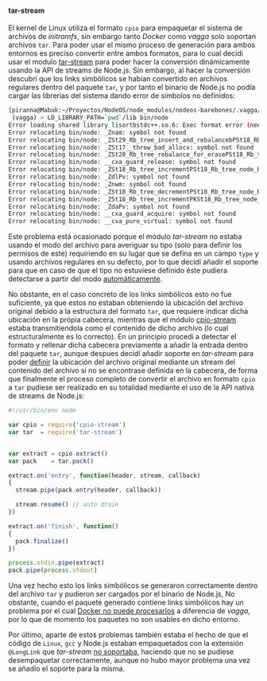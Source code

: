 #### tar-stream

El kernel de Linux utiliza el formato `cpio` para empaquetar el sistema de
archivos de *initramfs*, sin embargo tanto *Docker* como *vagga* solo soportan
archivos `tar`. Para poder usar el mismo proceso de generación para ambos
entornos es preciso convertir entre ambos formatos, para lo cual decidi usar el
modulo [tar-stream](https://github.com/mafintosh/tar-stream) para poder hacer la
conversión dinámicamente usando la API de streams de Node.js. Sin embargo, al
hacer la conversión descubrí que los links simbólicos se habían convertido en
archivos regulares dentro del paquete `tar`, y por tanto el binario de Node.js
no podía cargar las librerias del sistema dando error de simbolos no definidos:

```bash
[piranna@Mabuk:~/Proyectos/NodeOS/node_modules/nodeos-barebones/.vagga/barebones]
 (vagga) > LD_LIBRARY_PATH=`pwd`/lib bin/node
Error loading shared library lisortbstdc++.so.6: Exec format error (needed by bin/node)
Error relocating bin/node: _Znam: symbol not found
Error relocating bin/node: _ZSt29_Rb_tree_insert_and_rebalancebPSt18_Rb_tree_node_baseS0_RS_: symbol not found
Error relocating bin/node: _ZSt17__throw_bad_allocv: symbol not found
Error relocating bin/node: _ZSt28_Rb_tree_rebalance_for_erasePSt18_Rb_tree_node_baseRS_: symbol not found
Error relocating bin/node: __cxa_guard_release: symbol not found
Error relocating bin/node: _ZSt18_Rb_tree_incrementPSt18_Rb_tree_node_base: symbol not found
Error relocating bin/node: _ZdlPv: symbol not found
Error relocating bin/node: _Znwm: symbol not found
Error relocating bin/node: _ZSt18_Rb_tree_decrementPSt18_Rb_tree_node_base: symbol not found
Error relocating bin/node: _ZSt18_Rb_tree_incrementPKSt18_Rb_tree_node_base: symbol not found
Error relocating bin/node: _ZdaPv: symbol not found
Error relocating bin/node: __cxa_guard_acquire: symbol not found
Error relocating bin/node: __cxa_pure_virtual: symbol not found
```

Este problema está ocasionado porque el módulo *tar-stream* no estaba usando el
modo del archivo para averiguar su tipo (solo para definir los permisos de este)
requiriendo en su lugar que se defina en un campo `type` y usando archivos
regulares en su defecto, por lo que decidí añadir el soporte para que en caso de
que el tipo no estuviese definido éste pudiera detectarse a partir del modo
[automáticamente](https://github.com/NodeOS/tar-stream/commit/b2f57d1b248895d64d19c847fbe68854d9344d56).

No obstante, en el caso concreto de los links simbólicos esto no fue suficiente,
ya que estos no estaban obteniendo la ubicación del archivo original debido a la
estructura del formato `tar`, que requiere indicar dicha ubicación en la própia
cabecera, mientras que el módulo [cpio-stream](cpio-stream.html) estaba
transmitiendola como el contenido de dicho archivo (lo cual estructuralmente es
lo correcto). En un principio procedí a detectar el formato y rellenar dicha
cabecera previamente a añadir la entrada dentro del paquete `tar`, aunque
despues decidí añadir soporte en *tar-stream* para poder
[definir](https://github.com/NodeOS/tar-stream/commit/b32e9b6b39c15889d31d4d328e1b66cdf944ed27)
la ubicación del archivo original mediante un stream del contenido del archivo
si no se encontrase definida en la cabecera, de forma que finalmente el proceso
completo de convertir el archivo en formato `cpio` a `tar` pudiese ser realizado
en su totalidad mediante el uso de la API nativa de streams de Node.js:

```Javascript
#!/usr/bin/env node

var cpio = require('cpio-stream')
var tar  = require('tar-stream')


var extract = cpio.extract()
var pack    = tar.pack()

extract.on('entry', function(header, stream, callback)
{
  stream.pipe(pack.entry(header, callback))

  stream.resume() // auto drain
})

extract.on('finish', function()
{
  pack.finalize()
})

process.stdin.pipe(extract)
pack.pipe(process.stdout)
```

Una vez hecho esto los links simbólicos se generaron correctamente dentro del
archivo `tar` y pudieron ser cargados por el binario de Node.js, No obstante,
cuando el paquete generado contiene links simbólicos hay un problema por el cual
[Docker no puede procesarlos](https://github.com/mafintosh/tar-stream/issues/44)
a diferencia de *vagga*, por lo que de momento los paquetes no son usables en
dicho entorno.

Por último, aparte de estos problemas también estaba el hecho de que el código
de `Linux`, `gcc` y Node.js estaban empaquetados con la extensión `@LongLink`
que *tar-stream* [no soportaba](https://github.com/mafintosh/tar-stream/issues/35),
haciendo que no se pudiese desempaquetar correctamente, aunque no hubo mayor
problema una vez se añadío el soporte para la mísma.
